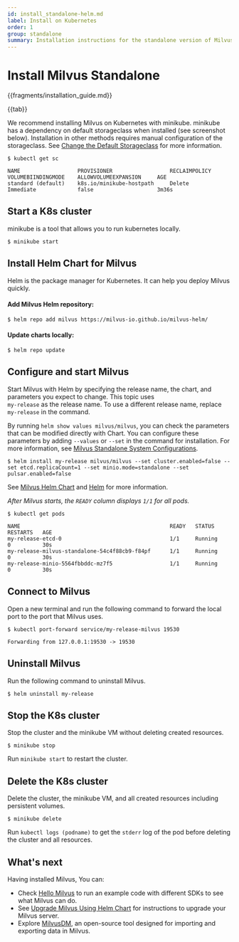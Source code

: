 ```yaml
---
id: install_standalone-helm.md
label: Install on Kubernetes 
order: 1
group: standalone
summary: Installation instructions for the standalone version of Milvus.
---
```


# Install Milvus Standalone

{{fragments/installation_guide.md}}


{{tab}}

We recommend installing Milvus on Kubernetes with minikube. minikube has a dependency on default storageclass when installed (see screenshot below). Installation in other methods requires manual configuration of the storageclass. See [Change the Default Storageclass](https://kubernetes.io/docs/tasks/administer-cluster/change-default-storage-class/) for more information.

```
$ kubectl get sc
```
```
NAME                  PROVISIONER                  RECLAIMPOLICY    VOLUMEBIINDINGMODE    ALLOWVOLUMEEXPANSION     AGE
standard (default)    k8s.io/minikube-hostpath     Delete           Immediate             false                    3m36s
```


## Start a K8s cluster

minikube is a tool that allows you to run kubernetes locally.

```
$ minikube start
```

## Install Helm Chart for Milvus

Helm is the package manager for Kubernetes. It can help you deploy Milvus quickly.

#### Add Milvus Helm repository:

```
$ helm repo add milvus https://milvus-io.github.io/milvus-helm/
```

#### Update charts locally: 

```
$ helm repo update
```

## Configure and start Milvus

Start Milvus with Helm by specifying the release name, the chart, and parameters you expect to change. This topic uses <code> my-release</code> as the release name. To use a different release name, replace <code> my-release</code> in the command.

By running `helm show values milvus/milvus`, you can check the parameters that can be modified directly with Chart. You can configure these parameters by adding `--values` or `--set` in the command for installation. For more information, see [Milvus Standalone System Configurations](configuration_standalone-basic.md).

```
$ helm install my-release milvus/milvus --set cluster.enabled=false --set etcd.replicaCount=1 --set minio.mode=standalone --set pulsar.enabled=false
```

<div class="alert note">
See <a href="https://artifacthub.io/packages/helm/milvus/milvus">Milvus Helm Chart</a> and <a href="https://helm.sh/docs/">Helm</a> for more information.
</div>

*After Milvus starts, the `READY` column displays `1/1` for all pods.*

```
$ kubectl get pods
```

```
NAME                                               READY   STATUS      RESTARTS   AGE
my-release-etcd-0                                  1/1     Running     0          30s
my-release-milvus-standalone-54c4f88cb9-f84pf      1/1     Running     0          30s
my-release-minio-5564fbbddc-mz7f5                  1/1     Running     0          30s
```

## Connect to Milvus

Open a new terminal and run the following command to forward the local port to the port that Milvus uses.

```
$ kubectl port-forward service/my-release-milvus 19530
```

```
Forwarding from 127.0.0.1:19530 -> 19530
```

## Uninstall Milvus

Run the following command to uninstall Milvus.

```
$ helm uninstall my-release
```

## Stop the K8s cluster

Stop the cluster and the minikube VM without deleting created resources.

```
$ minikube stop
```

Run `minikube start` to restart the cluster.


## Delete the K8s cluster

Delete the cluster, the minikube VM, and all created resources including persistent volumes.

```
$ minikube delete
```

<div class="alert note">
Run <code>kubectl logs (podname)</code> to get the <code>stderr</code> log of the pod before deleting the cluster and all resources.
</div>

## What's next

Having installed Milvus, You can:

- Check [Hello Milvus](example_code.md) to run an example code with different SDKs to see what Milvus can do.
- See [Upgrade Milvus Using Helm Chart](upgrade.md) for instructions to upgrade your Milvus server.
- Explore [MilvusDM](migrate_overview.md), an open-source tool designed for importing and exporting data in Milvus.
